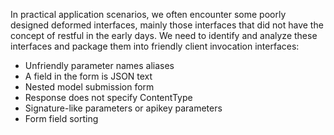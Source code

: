 In practical application scenarios, we often encounter some poorly designed deformed interfaces, mainly those interfaces that did not have the concept of restful in the early days. We need to identify and analyze these interfaces and package them into friendly client invocation interfaces:

- Unfriendly parameter names aliases
- A field in the form is JSON text
- Nested model submission form
- Response does not specify ContentType
- Signature-like parameters or apikey parameters
- Form field sorting